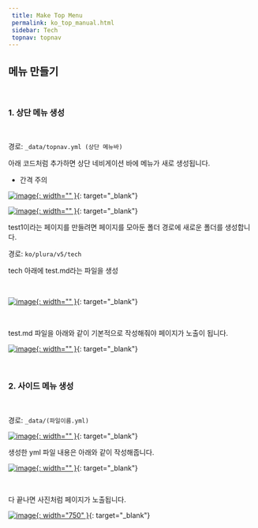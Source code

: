 ```yaml
---
 title: Make Top Menu
 permalink: ko_top_manual.html
 sidebar: Tech
 topnav: topnav
---
```


## 메뉴 만들기

<br />

### 1. 상단 메뉴 생성

<br /> 

경로: <code>_data/topnav.yml (상단 메뉴바)</code>

아래 코드처럼 추가하면 상단 네비게이션 바에 메뉴가 새로 생성됩니다.
* 간격 주의

[![image](/docs/images/Tech/Top/top_menu_1.PNG){: width="" }](/docs/images/Tech/Top/top_menu_1.PNG){: target="_blank"}

[![image](/docs/images/Tech/Top/top_menu_2.PNG){: width="" }](/docs/images/Tech/Top/top_menu_2.PNG){: target="_blank"}
<br />

test1이라는 페이지를 만들려면 페이지를 모아둔 폴더 경로에 새로운 폴더를 생성합니다.

경로: <code>ko/plura/v5/tech</code>

tech 아래에 test.md라는 파일을 생성

<br />

[![image](/docs/images/Tech/Top/top_menu_3.PNG){: width="" }](/docs/images/Tech/Top/top_menu_3.PNG){: target="_blank"}

<br />

test.md 파일을 아래와 같이 기본적으로 작성해줘야 페이지가 노출이 됩니다.

[![image](/docs/images/Tech/Top/top_menu_4.PNG){: width="" }](/docs/images/Tech/Top/top_menu_4.PNG){: target="_blank"}

<br />

### 2. 사이드 메뉴 생성

<br />

경로: <code>_data/(파일이름.yml)</code>

[![image](/docs/images/Tech/Top/top_menu_5.PNG){: width="" }](/docs/images/Tech/Top/top_menu_5.PNG){: target="_blank"}

생성한 yml 파일 내용은 아래와 같이 작성해줍니다.

[![image](/docs/images/Tech/Top/top_menu_6.PNG){: width="" }](/docs/images/Tech/Top/top_menu_6.PNG){: target="_blank"}

<br />

다 끝나면 사진처럼 페이지가 노출됩니다.

[![image](/docs/images/Tech/Top/top_menu_7.PNG){: width="750" }](/docs/images/Tech/Top/top_menu_7.PNG){: target="_blank"}

<br />

